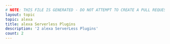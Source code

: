 ```yaml
---
# NOTE: THIS FILE IS GENERATED - DO NOT ATTEMPT TO CREATE A PULL REQUEST TO UPDATE THE DATA. 
layout: topic
topic: alexa
title: alexa Serverless Plugins
description: '2 alexa ServerLess Plugins'
count: 2
---
```

